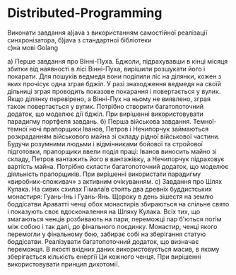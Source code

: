 # Distributed-Programming
Виконати завдання
а)java з використанням самостійної реалізації синхронізатора,
б)java з стандартної бібліотеки  
с)на мові Golang


а) Перше завдання про Вінні-Пуха. Бджоли, підрахувавши в кінці місяця збитки від наявності в лісі Вінні-Пуха, вирішили розшукати його і покарати. Для пошуків ведмедя вони поділили ліс на ділянки, кожен з яких прочісує одна зграя бджіл. У разі знаходження ведмедя на своїй дільниці зграя проводить показове покарання і повертається у вулик.
Якщо ділянку перевірено, а Вінні-Пух на ньому не виявлено, зграя також повертається у вулик. Потрібно створити багатопоточний додаток, що моделює дії бджіл. При вирішенні використовувати парадигму портфеля завдань.
б) Перша військова завдання. Темної-темної ночі прапорщики Іванов, Петров і Нечипорчук займаються розкраданням військового майна зі складу рідної військової частини. Будучи розумними людьми і відмінниками бойової та стройової підготовки, прапорщики ввели поділ праці: Іванов виносить майно зі складу, Петров вантажить його в вантажівку, а Нечипорчук підраховує  вартість майна. Потрібно скласти багатопоточний додаток, що моделює діяльність прапорщиків. При вирішенні використати парадигму «виробник-споживач» з активним очікуванням. 
с) Завдання про Шлях Кулака. На сивих схилах Гімалаїв стоять два древніх буддистських монастиря: Гуань-Інь і Гуань-Янь. Щороку в день зішестя на землю боддісатви Араватті ченці обох монастирів збираються на спільне свято і показують своє вдосконалення на Шляху Кулака. Всіх тих, що змагаються ченців розбивають на пари, переможці пар б'ються потім між собою і так далі, до фінального поєдинку. Монастир, ченці якого перемогли у фінальному бою, забирає собі на зберігання статую боддісатви. Реалізувати багатопоточний додаток, що визначає переможця. В якості вхідних даних використовується масив, в якому зберігається кількість енергії Ци кожного ченця. При вирішенні використовувати принцип дихотомії.
